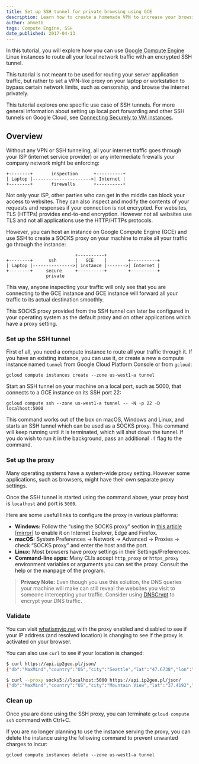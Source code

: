 ```yaml
---
title: Set up SSH tunnel for private browsing using GCE
description: Learn how to create a homemade VPN to increase your browsing privacy through SSH tunneling.
author: ahmetb
tags: Compute Engine, SSH
date_published: 2017-04-13
---
```



In this tutorial, you will explore how you can use [Google Compute Engine][gce]
Linux instances to route all your local network traffic with an encrypted SSH
tunnel.

This tutorial is not meant to be used for routing your server application
traffic, but rather to set a VPN-like proxy on your laptop or workstation to
bypass certain network limits, such as censorship, and browse the internet
privately.

This tutorial explores one specific use case of SSH tunnels. For more general 
information about setting up local port forwarding and other SSH tunnels on Google Cloud,
see [Connecting Securely to VM instances](https://cloud.google.com/solutions/connecting-securely).

## Overview

Without any VPN or SSH tunneling, all your internet traffic goes through your
ISP (internet service provider) or any intermediate firewalls your company
network might be enforcing:

```
+--------+       inspection      +----------+
| Laptop |---------------------->| Internet |
+--------+       firewalls       +----------+
```

Not only your ISP, other parties who can get in the middle can block your
access to websites. They can also inspect and modify the contents of your
requests and responses if your connection is not encrypted. For websites, TLS
(HTTPs) provides end-to-end encryption. However not all websites use TLS and
not all applications use the HTTP/HTTPs protocols.

However, you can host an instance on Google Compute Engine (GCE) and use SSH to
create a SOCKS proxy on your machine to make all your traffic go through the
instance:

```
                          +----------+
+--------+      ssh       |   GCE    |        +----------+
| Laptop |--------------->| instance |------->| Internet |
+--------+     secure     +----------+        +----------+
               private
```

This way, anyone inspecting your traffic will only see that you are connecting
to the GCE instance and GCE instance will forward all your traffic to its actual
destination smoothly.

This SOCKS proxy provided from the SSH tunnel can later be configured in your
operating system as the default proxy and on other applications which have a
proxy setting.

### Set up the SSH tunnel

First of all, you need a compute instance to route all your traffic through it.
If you have an existing instance, you can use it, or create a new a compute
instance named `tunnel` from Google Cloud Platform Console or from `gcloud`:

    gcloud compute instances create --zone us-west1-a tunnel

Start an SSH tunnel on your machine on a local port, such as 5000, that
connects to a GCE instance on its SSH port 22:

    gcloud compute ssh --zone us-west1-a tunnel -- -N -p 22 -D localhost:5000

This command works out of the box on macOS, Windows and Linux, and starts an
SSH tunnel which can be used as a SOCKS proxy. This command will keep running
until it is terminated, which will shut down the tunnel. If you do wish to run
it in the background, pass an additional `-f` flag to the command.

### Set up the proxy

Many operating systems have a system-wide proxy setting. However some
applications, such as browsers, might have their own separate proxy settings.

Once the SSH tunnel is started using the command above, your proxy host is
`localhost` and port is `5000`.

Here are some useful links to configure the proxy in various platforms:

- **Windows:** Follow the “using the SOCKS proxy” section in [this article][win]
  [[mirror][win-a]] to enable it on Internet Explorer, Edge and Firefox.
- **macOS:** System Preferences &rarr; Network &rarr; Advanced &rarr; Proxies
  &rarr; check “SOCKS proxy” and enter the host and the port.
- **Linux:** Most browsers have proxy settings in their Settings/Preferences.
- **Command-line apps:** Many CLIs accept `http_proxy` or `https_proxy`
  environment variables or arguments you can set the proxy. Consult the help or
  the manpage of the program.

> **Privacy Note:** Even though you use this solution, the DNS queries your
> machine will make can still reveal the websites you visit to someone
> intercepting your traffic. Consider using [DNSCrypt] to encrypt your DNS
> traffic.

### Validate

You can visit [whatismyip.net](https://www.whatismyip.net/) with the proxy
enabled and disabled to see if your IP address (and resolved location) is
changing to see if the proxy is activated on your browser.

You can also use `curl` to see if your location is changed:

```sh
$ curl https://api.ip2geo.pl/json/
{"db":"MaxMind","country":"US","city":"Seattle","lat":"47.6738","lon":"-122.3419"}

$ curl --proxy socks5://localhost:5000 https://api.ip2geo.pl/json/
{"db":"MaxMind","country":"US","city":"Mountain View","lat":"37.4192","lon":"-122.0574"}
```

### Clean up

Once you are done using the SSH proxy, you can terminate `gcloud compute ssh`
command with Ctrl+C.

If you are no longer planning to use the instance serving the proxy, you can
delete the instance using the following command to prevent unwanted charges to
incur:

    gcloud compute instances delete --zone us-west1-a tunnel

[gce]: https://cloud.google.com/compute/
[win]: https://www.ocf.berkeley.edu/~xuanluo/sshproxywin.html
[win-a]: https://web.archive.org/web/20160609073255/https://www.ocf.berkeley.edu/~xuanluo/sshproxywin.html
[DNSCrypt]: https://dnscrypt.org/
